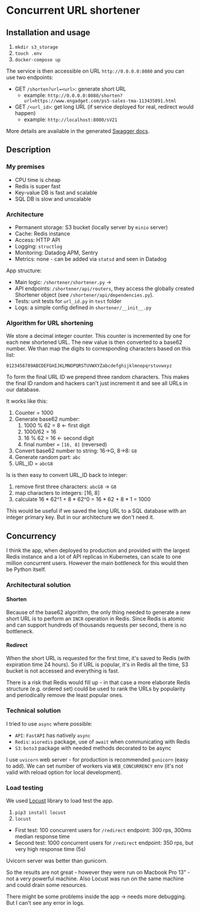 # Concurrent URL shortener

## Installation and usage

1. `mkdir s3_storage`
2. `touch .env`
3. `docker-compose up`

The service is then accessible on URL `http://0.0.0.0:8080` and you can use two endpoints:

* GET `/shorten?url=<url>`: generate short URL
    * example: `http://0.0.0.0:8080/shorten?url=https://www.engadget.com/ps5-sales-tma-113435891.html`
* GET `/<url_id>`: get long URL (if service deployed for real, redirect would happen)
    * example: `http://localhost:8080/sV21`

More details are available in the generated [Swagger docs](http://0.0.0.0:8080/docs).

## Description

### My premises

* CPU time is cheap
* Redis is super fast
* Key-value DB is fast and scalable
* SQL DB is slow and unscalable

### Architecture

* Permanent storage: S3 bucket (locally server by `minio` server)
* Cache: Redis instance
* Access: HTTP API
* Logging: `structlog` 
* Monitoring: Datadog APM, Sentry
* Metrics: none - can be added via `statsd` and seen in Datadog

App structure:
* Main logic: `/shortener/shortener.py` ->
* API endpoints: `/shortener/api/routers`, they access the globally created Shortener object (see `/shortener/api/dependencies.py`).
* Tests: unit tests for `url_id.py` in `test` folder
* Logs: a simple config defined in `shortener/__init__.py`

### Algorithm for URL shortening

We store a decimal integer counter. This counter is incremented by one for each new shortened URL. The new value is then converted to a base62 number. We than map the digits to corresponding characters based on this list:

`0123456789ABCDEFGHIJKLMNOPQRSTUVWXYZabcdefghijklmnopqrstuvwxyz`

To form the final URL ID we prepend three random characters. This makes the final ID random and hackers can't just increment it and see all URLs in our database.

It works like this:
1. Counter = 1000
2. Generate base62 number: 
    1. 1000 % 62 = 8 <- first digit
    2. 1000/62 = 16
    3. 16 % 62 = 16 <- second digit
    4. final number = `[16, 8]` (reversed)
3. Convert base62 number to string: 16->G, 8->8: `G8`
4. Generate random part: `abc`
5. URL_ID = `abcG8`

Is is then easy to convert URL_ID back to integer:
1. remove first three characters: `abcG8` -> `G8`
2. map characters to integers: [16, 8]
3. calculate 16 * 62^1 + 8 * 62^0 = 16 * 62 + 8 * 1 = 1000

This would be useful if we saved the long URL to a SQL database with an integer primary key. But in our architecture we don't need it.

## Concurrency

I think the app, when deployed to production and provided with the largest Redis instance and a lot of API replicas in Kubernetes, can scale to one million concurrent users. However the main bottleneck for this would then be Python itself.

### Architectural solution

#### Shorten
Because of the base62 algorithm, the only thing needed to generate a new short URL is to perform an `INCR` operation in Redis. Since Redis is atomic and can support hundreds of thousands requests per second, there is no bottleneck. 

#### Redirect
When the short URL is requested for the first time, it's saved to Redis (with expiration time 24 hours). So if URL is popular, it's in Redis all the time, S3 bucket is not accessed and everything is fast. 

There is a risk that Redis would fill up - in that case a more elaborate Redis structure (e.g. ordered set) could be used to rank the URLs by popularity and periodically remove the least popular ones.

### Technical solution

I tried to use `async` where possible:

* `API`: `FastAPI` has natively `async`
* `Redis`: `aioredis` package, use of `await` when communicating with Redis
* `S3`: `boto3` package with needed methods decorated to be async

I use `uvicorn` web server - for production is recommended `gunicorn` (easy to add). We can set number of workers via `WEB_CONCURRENCY` env (it's not valid with reload option for local development). 

### Load testing

We used [Locust](https://locust.io/) library to load test the app. 

1. `pip3 install locust`
2. `locust`

* First test: 100 concurrent users for `/redirect` endpoint: 300 rps, 300ms median response time
* Second test: 1000 concurrent users for `/redirect` endpoint: 350 rps, but very high response time (5s)

Uvicorn server was better than gunicorn.

So the results are not great - however they were run on Macbook Pro 13" - not a very powerful machine. Also Locust was run on the same machine and could drain some resources.

There might be some problems inside the app -> needs more debugging. But I can't see any error in logs.
